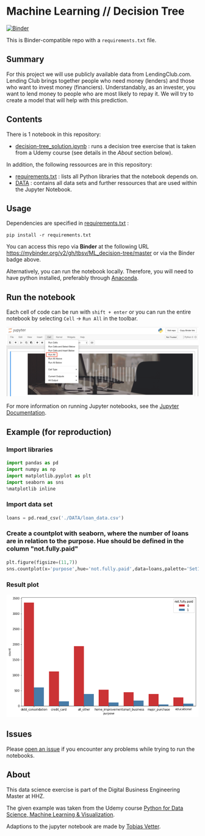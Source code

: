 # Machine Learning // Decision Tree

[![Binder](https://mybinder.org/badge_logo.svg)](https://mybinder.org/v2/gh/tbsv/ML_decision-tree/master?filepath=decision-tree_solution.ipynb)

This is Binder-compatible repo with a `requirements.txt` file.

## Summary

For this project we will use publicly available data from LendingClub.com. Lending Club brings together people who need money (lenders) and those who want to invest money (financiers). Understandably, as an invester, you want to lend money to people who are most likely to repay it. We will try to create a model that will help with this prediction.

## Contents

There is 1 notebook in this repository:

- [decision-tree_solution.ipynb](decision-tree_solution.ipynb) : runs a decision tree exercise that is taken from a Udemy course (see details in the *About* section below).

In addition, the following ressources are in this repository:

- [requirements.txt](requirements.txt) : lists all Python libraries that the notebook depends on.
- [DATA](DATA) : contains all data sets and further ressources that are used within the Jupyter Notebook.

## Usage

Dependencies are specified in [requirements.txt](/requirements.txt) :

```
pip install -r requirements.txt
```

You can access this repo via **Binder** at the following URL 
https://mybinder.org/v2/gh/tbsv/ML_decision-tree/master or via the Binder badge above.

Alternatively, you can run the notebook locally. Therefore, you will need to have python installed,
preferably through [Anaconda](https://www.anaconda.com/download/).

## Run the notebook

Each cell of code can be run with `shift + enter` or you can run the entire notebook by selecting `Cell` -> `Run All` in the toolbar.

![Screenshot](DATA/jn_run-all.png?raw=true "Screenshot")

For more information on running Jupyter notebooks, see the [Jupyter Documentation](https://jupyter.readthedocs.io/en/latest/).

## Example (for reproduction)

### Import libraries
```python
import pandas as pd
import numpy as np
import matplotlib.pyplot as plt
import seaborn as sns
%matplotlib inline
```

### Import data set
```python
loans = pd.read_csv('./DATA/loan_data.csv')
```

### Create a countplot with seaborn, where the number of loans are in relation to the purpose. Hue should be defined in the column "not.fully.paid"
```python
plt.figure(figsize=(11,7))
sns.countplot(x='purpose',hue='not.fully.paid',data=loans,palette='Set1')
```

### Result plot
![plot](DATA/decision-tree_countplot.png?raw=true "Plot")

## Issues

Please [open an issue](https://github.com/tbsv/ML_logistic-regression/issues) if you encounter any problems while trying to run the notebooks.

## About
This data science exercise is part of the Digital Business Engineering Master at HHZ.

The given example was taken from the Udemy course [Python for Data Science, Machine Learning & Visualization](https://www.udemy.com/course/python-data-science-machine-learning/).

Adaptions to the jupyter notebook are made by [Tobias Vetter](mailto:tobias.vetter@student.reutlingen-university.de).